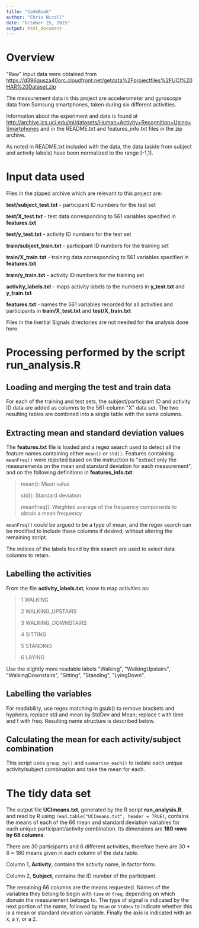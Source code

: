 ```yaml
---
title: "CodeBook"
author: "Chris Nicoll"
date: "October 25, 2015"
output: html_document
---
```


# Overview

"Raw" input data were obtained from
<https://d396qusza40orc.cloudfront.net/getdata%2Fprojectfiles%2FUCI%20HAR%20Dataset.zip>

The measurement data in this project are accelerometer and gyroscope data from Samsung smartphones, taken during six different activities.

Information about the experiment and data is found at
<http://archive.ics.uci.edu/ml/datasets/Human+Activity+Recognition+Using+Smartphones>
and in the README.txt and features_info.txt files in the zip archive.

As noted in README.txt included with the data, the data (aside from subject and activity labels) have been normalized to the range [-1,1].

# Input data used

Files in the zipped archive which are relevant to this project are:

**test/subject_test.txt** - participant ID numbers for the test set

**test/X_test.txt** - test data corresponding to 561 variables specified in **features.txt**

**test/y_test.txt** - activity ID numbers for the test set

**train/subject_train.txt** - participant ID numbers for the training set

**train/X_train.txt** - training data corresponding to 561 variables specified in **features.txt**

**train/y_train.txt** - activity ID numbers for the training set

**activity\_labels.txt** - maps activity labels to the numbers in **y\_test.txt** and **y\_train.txt**

**features.txt** - names the 561 variables recorded for all activities and participants in **train/X_test.txt** and **test/X_train.txt**

Files in the Inertial Signals directories are not needed for the analysis done here.

# Processing performed by the script **run_analysis.R**

## Loading and merging the test and train data

For each of the training and test sets, the subject/participant ID and activity ID data are added as columns to the 561-column "X" data set. The two resulting tables are combined into a single table with the same columns.

## Extracting mean and standard deviation values

The **features.txt** file is loaded and a regex search used to detect all the feature names containing either ```mean()``` or ```std()```. Features containing ```meanFreq()``` were rejected based on the instruction to "extract only the measurements on the mean and standard deviation for each measurement", and on the following definitions in **features_info.txt**: 

> mean(): Mean value
>
> std(): Standard deviation
>
> meanFreq(): Weighted average of the frequency components to obtain a mean frequency

```meanFreq()``` could be argued to be a type of mean, and the regex search can be modified to include these columns if desired, without altering the remaining script.

The indices of the labels found by this search are used to select data columns to retain.

## Labelling the activities

From the file **activity_labels.txt**, know to map activities as:

> 1 WALKING
>
> 2 WALKING_UPSTAIRS
>
> 3 WALKING_DOWNSTAIRS
>
> 4 SITTING
>
> 5 STANDING
>
> 6 LAYING

Use the slightly more readable labels "Walking", "WalkingUpstairs", "WalkingDownstairs", "Sitting", "Standing", "LyingDown".

## Labelling the variables

For readability, use regex matching in gsub() to remove brackets and hyphens; replace std and mean by StdDev and Mean; replace t with time and f with freq. Resulting name structure is described below.

## Calculating the mean for each activity/subject combination

This script uses ```group_by()``` and ```summarise_each()``` to isolate each unique activity/subject combination and take the mean for each.

# The tidy data set

The output file **UCImeans.txt**, generated by the R script **run_analysis.R**, and read by R using ```read.table("UCImeans.txt", header = TRUE)```, contains the means of each of the 66 mean and standard deviation variables for each unique participant/activity combination. Its dimensions are **180 rows by 68 columns**.

There are 30 participants and 6 different activities, therefore there are 30 * 6 = 180 means given in each column of the data table.

Column 1, **Activity**, contains the activity name, in factor form.

Column 2, **Subject**, contains the ID number of the participant.

The remaining 66 columns are the means requested. Names of the variables they belong to begin with ```time``` or ```freq```, depending on which domain the measurement belongs to. The type of signal is indicated by the next portion of the name, followed by ```Mean``` or ```StdDev``` to indicate whether this is a mean or standard deviation variable. Finally the axis is indicated with an ```X```, a ```Y```, or a ```Z```.

